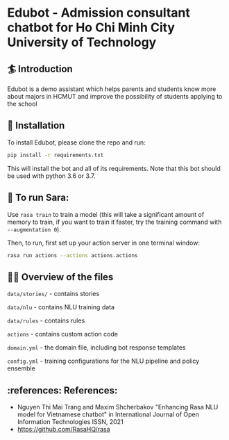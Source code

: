 # Edubot - Admission consultant chatbot for Ho Chi Minh City University of Technology

## :surfer: Introduction
 Edubot is a demo assistant which helps parents and students know more about majors in HCMUT and improve the possibility of students applying to the school

## 👷‍ Installation
To install Edubot, please clone the repo and run:
```sh
pip install -r requirements.txt
```
This will install the bot and all of its requirements.
Note that this bot should be used with python 3.6 or 3.7.

## 🤖 To run Sara:

Use `rasa train` to train a model (this will take a significant amount of memory to train,
if you want to train it faster, try the training command with
`--augmentation 0`).

Then, to run, first set up your action server in one terminal window:
```bash
rasa run actions --actions actions.actions
```

## 👩‍💻 Overview of the files

`data/stories/` - contains stories 

`data/nlu` - contains NLU training data

`data/rules` - contains rules

`actions` - contains custom action code

`domain.yml` - the domain file, including bot response templates

`config.yml` - training configurations for the NLU pipeline and policy ensemble

## :references: References: 
 - Nguyen Thi Mai Trang and Maxim Shcherbakov "Enhancing Rasa NLU model for Vietnamese chatbot" in International Journal of Open Information Technologies ISSN, 2021
 - https://github.com/RasaHQ/rasa
